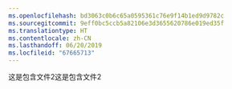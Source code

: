 ```yaml
---
ms.openlocfilehash: bd3063c0b6c65a0595361c76e9f14b1ed9d9782c
ms.sourcegitcommit: 9eff0bc5ccb5a82106e3d3655620786e019ed35f
ms.translationtype: HT
ms.contentlocale: zh-CN
ms.lasthandoff: 06/20/2019
ms.locfileid: "67665713"
---
```

<span data-ttu-id="b72e4-101">这是包含文件2</span><span class="sxs-lookup"><span data-stu-id="b72e4-101">这是包含文件2</span></span>
